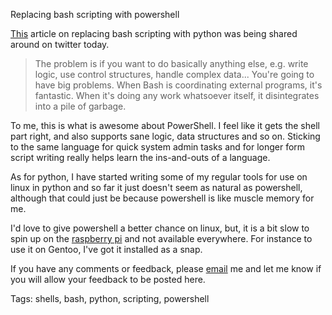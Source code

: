Replacing bash scripting with powershell

[This][1] article on replacing bash scripting with python was being shared
around on twitter today.

> The problem is if you want to do basically anything else, e.g. write logic, 
> use control structures, handle complex data... You're going to have big 
> problems. When Bash is coordinating external programs, it's fantastic. When 
> it's doing any work whatsoever itself, it disintegrates into a pile of 
> garbage.

To me, this is what is awesome about PowerShell. I feel like it gets the shell
part right, and also supports sane logic, data structures and so on. Sticking
to the same language for quick system admin tasks and for longer form script
writing really helps learn the ins-and-outs of a language.

As for python, I have started writing some of my regular tools for use on
linux in python and so far it just doesn't seem as natural as powershell,
although that could just be because powershell is like muscle memory for me.

I'd love to give powershell a better chance on linux, but, it is a bit slow
to spin up on the [raspberry pi](raspberry-pi.html) and not available
everywhere. For instance to use it on Gentoo, I've got it installed as a snap.

If you have any comments or feedback, please [email](mailto:jesse@zigford.org)
me and let me know if you will allow your feedback to be posted here.

Tags: shells, bash, python, scripting, powershell

[1]: https://github.com/ninjaaron/replacing-bash-scripting-with-python
